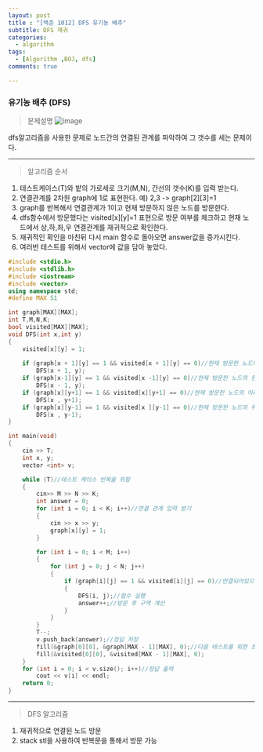 ```yaml
---
layout: post
title : "[백준 1012] DFS 유기농 배추"
subtitle: DFS 재귀 
categories:
  - algorithm
tags:
  - [Algorithm ,BOJ, dfs]
comments: true

---
```


### 유기농 배추 (DFS)

> 문제설명
![image](https://user-images.githubusercontent.com/55472510/110421894-b2299a80-80e1-11eb-9cf6-bc3c9b837a49.png)

dfs알고리즘을 사용한 문제로 노드간의 연결된 관계를 파악하여 그 갯수를 세는 문제이다.  

***

>  알고리즘 순서
1. 테스트케이스(T)와 밭의 가로세로 크기(M,N), 간선의 갯수(K)를 입력 받는다. 
2. 연결관계를 2차원 graph에 1로 표현한다. 예) 2,3 -> graph[2][3]=1
3. graph를 반복해서 연결관계가 1이고 현재 방문하지 않은 노드를 방문한다.
4. dfs함수에서 방문했다는 visited[x][y]=1 표현으로 방문 여부를 체크하고 현재 노드에서 상,하,좌,우 연결관계를 재귀적으로 확인한다.
5. 재귀적인 확인을 마친뒤 다시 main 함수로 돌아오면 answer값을 증가시킨다.
6. 여러번 테스트를 위해서 vector에 값을 담아 놓았다.


```cpp
#include <stdio.h>
#include <stdlib.h>
#include <iostream>
#include <vector>
using namespace std;
#define MAX 51

int graph[MAX][MAX];
int T,M,N,K;
bool visited[MAX][MAX];
void DFS(int x,int y)
{
	visited[x][y] = 1;
	
	if (graph[x + 1][y] == 1 && visited[x + 1][y] == 0)//현재 방문한 노드의 오른쪽이 방문 가능하고 아직 가지 않은 경우
		DFS(x + 1, y);
	if (graph[x-1][y] == 1 && visited[x -1][y] == 0)//현재 방문한 노드의 왼쪽이 방문 가능하고 아직 가지 않은 경우
		DFS(x - 1, y);
	if (graph[x][y+1] == 1 && visited[x][y+1] == 0)//현재 방문한 노드의 아래쪽이 방문 가능하고 아직 가지 않은 경우
		DFS(x , y+1);
	if (graph[x][y-1] == 1 && visited[x ][y-1] == 0)//현재 방문한 노드의 위쪽이 방문 가능하고 아직 가지 않은 경우
		DFS(x , y-1);
}

int main(void)
{
	cin >> T;
	int x, y;
	vector <int> v;

	while (T)//테스트 케이스 반복을 위함 
	{
		cin>> M >> N >> K;
		int answer = 0;
		for (int i = 0; i < K; i++)//연결 관계 입력 받기
		{
			cin >> x >> y;
			graph[x][y] = 1;
		}

		for (int i = 0; i < M; i++)
		{
			for (int j = 0; j < N; j++)
			{
				if (graph[i][j] == 1 && visited[i][j] == 0)//연결되어있으며 방문하지 않은 노드 방문
				{
					DFS(i, j);//함수 실행
					answer++;//방문 후 구역 계산 
				}
			}
		}
		T--;
		v.push_back(answer);//정답 저장
		fill(&graph[0][0], &graph[MAX - 1][MAX], 0);//다음 테스트를 위한 초기화
		fill(&visited[0][0], &visited[MAX - 1][MAX], 0);
	}
	for (int i = 0; i < v.size(); i++)//정답 출력 
		cout << v[i] << endl;
	return 0;
}
```
***
> DFS 알고리즘  
1. 재귀적으로 연결된 노드 방문 
2. stack stl을 사용하여 반복문을 통해서 방문 가능